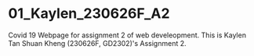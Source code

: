# 01_Kaylen_230626F_A2
Covid 19 Webpage for assignment 2 of web develeopment.
This is Kaylen Tan Shuan Kheng (230626F, GD2302)'s Assignment 2.
